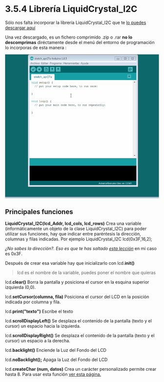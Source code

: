 # 3.5.4 Librería LiquidCrystal\_I2C

Sólo nos falta incorporar la librería LiquidCrystal\_I2C que te [lo puedes descargar aquí](https://codeload.github.com/marcoschwartz/LiquidCrystal_I2C/zip/master)

Una vez descargado, es un fichero comprimido .zip o .rar **no lo descomprimas** diréctamente desde el menú del entorno de programación lo incorporas de esta manera :

![](../../.gitbook/assets/librerias2.gif)

## Principales funciones

**LiquidCrystal\_I2C\(lcd\_Addr, lcd\_cols, lcd\_rows\)** Crea una variable \(informáticamente un objeto de la clase LiquidCrystal\_I2C\) para poder utilizar sus funciones, hay que indicar entre paréntesis la dirección, columnas y filas indicadas. Por ejemplo LiquidCrystal\_I2C lcd\(0x3F,16,2\);

_¿No sabes la dirección?. Eso es que te has saltado_ [_esta lección_](313-escaneo.md) en mi caso es 0x3F.

Después de crear esa variable hay que inicializarlo con lcd.**init\(\)**

> lcd es el nombre de la variable, puedes poner el nombre que quieras

lcd.**clear\(\)** Borra la pantalla y posiciona el cursor en la esquina superior izquierda \(0,0\).

lcd.**setCursor\(columna, fila\)** Posiciona el cursor del LCD en la posición indicada por columna y fila.

lcd.**print\("**texto**"\)** Escribe el texto

lcd.**scrollDisplayLeft\(\)** Se desplaza el contenido de la pantalla \(texto y el cursor\) un espacio hacia la izquierda.

lcd.**scrollDisplayRight\(\)** Se desplaza el contenido de la pantalla \(texto y el cursor\) un espacio a la derecha.

lcd.**backlight\(\)** Enciende la Luz del Fondo del LCD

lcd.**noBacklight\(\);** Apaga la Luz del Fondo del LCD

lcd.**createChar \(num, datos\)** Crea un carácter personalizado permite crear hasta 8. Para usar esta función [ver esta página.](https://www.arduino.cc/en/Reference/LiquidCrystalCreateChar)

